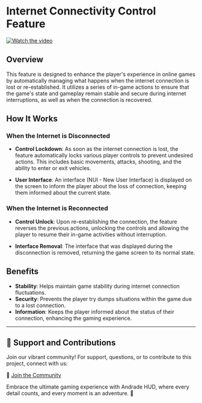 # Internet Connectivity Control Feature

[![Watch the video](https://i.ibb.co/qY8R7Yr/Captura-de-tela-2024-01-30-130342.png)](https://streamable.com/zplqmx)

## Overview

This feature is designed to enhance the player's experience in online games by automatically managing what happens when the internet connection is lost or re-established. It utilizes a series of in-game actions to ensure that the game's state and gameplay remain stable and secure during internet interruptions, as well as when the connection is recovered.

## How It Works

### When the Internet is Disconnected

- **Control Lockdown**: As soon as the internet connection is lost, the feature automatically locks various player controls to prevent undesired actions. This includes basic movements, attacks, shooting, and the ability to enter or exit vehicles.

- **User Interface**: An interface (NUI - New User Interface) is displayed on the screen to inform the player about the loss of connection, keeping them informed about the current state.

### When the Internet is Reconnected

- **Control Unlock**: Upon re-establishing the connection, the feature reverses the previous actions, unlocking the controls and allowing the player to resume their in-game activities without interruption.

- **Interface Removal**: The interface that was displayed during the disconnection is removed, returning the game screen to its normal state.

## Benefits

- **Stability**: Helps maintain game stability during internet connection fluctuations.
- **Security**: Prevents the player try dumps situations within the game due to a lost connection.
- **Information**: Keeps the player informed about the status of their connection, enhancing the gaming experience.

---

## 🤝 Support and Contributions

Join our vibrant community! For support, questions, or to contribute to this project, connect with us:

🔗 [Join the Community](https://discord.gg/fBAQTBRvat)

Embrace the ultimate gaming experience with Andrade HUD, where every detail counts, and every moment is an adventure. 🌌
